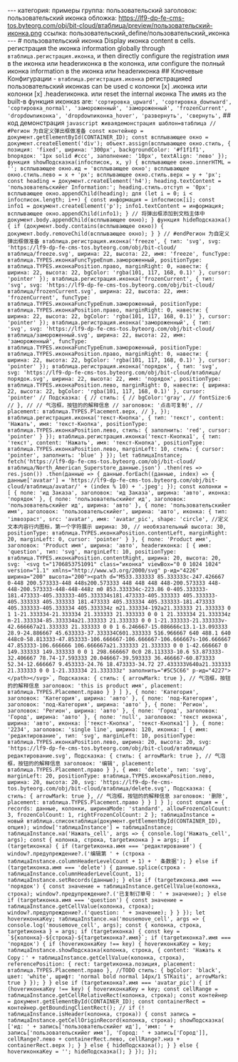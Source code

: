--- категория: примеры группа: пользовательский заголовок: пользовательский иконка обложка: https://lf9-dp-fe-cms-tos.byteorg.com/obj/bit-cloud/втаблица/preview/пользовательский-иконка.png ссылка: пользовательский_define/пользовательский_иконка --- # пользовательский иконка Display иконка content в cells. регистрация the иконка information globally through `втаблица.регистрация.иконка`, и then directly configure the registration имя в the иконка или headerиконка в the колонка, или configure the полный иконка information в the иконка или headerиконка ## Ключевые Конфигурации - `втаблица.регистрация.иконка` регистрацияed пользовательский иконкаs can be used с колонки \[x] .иконка или колонки \[x] .headerиконка. или reset the internal иконка The имяs из the built-в функция иконкаs are: `'сортировка_upward', 'сортировка_downward', 'сортировка_normal', 'замороженный', 'замороженный', 'frozenCurrent', 'dropdownиконка', 'dropdownиконка_hover', 'развернуть', 'свернуть',` ## код демонстрация ```javascript живаядемонстрация шаблон=втаблица // #Регион 为自定义弹出框做准备 const контейнер = документ.getElementById(CONTAINER_ID); const всплывающее окно = документ.createElement('div'); объект.assign(всплывающее окно.стиль, { позиция: 'fixed', ширина: '300px', backgroundColor: '#f1f1f1', bпорядок: '1px solid #ccc', заполнение: '10px', textAlign: 'лево' }); функция showПодсказка(infoсписок, x, y) { всплывающее окно.innerHTML = ''; всплывающее окно.ид = 'всплывающее окно'; всплывающее окно.стиль.лево = x + 'px'; всплывающее окно.стиль.верх = y + 'px'; const heading = документ.createElement('h4'); heading.textContent = 'пользовательскийer Information:'; heading.стиль.отступ = '0px'; всплывающее окно.appendChild(heading); для (let i = 0; i < infoсписок.length; i++) { const информация = infoсписок[i]; const info1 = документ.createElement('p'); info1.textContent = информация; всплывающее окно.appendChild(info1); } // 将弹出框添加到文档主体中 документ.body.appendChild(всплывающее окно); } функция hideПодсказка() { if (документ.body.contains(всплывающее окно)) { документ.body.removeChild(всплывающее окно); } } // #endРегион 为自定义弹出框做准备 втаблица.регистрация.иконка('freeze', { тип: 'svg', svg: 'https://lf9-dp-fe-cms-tos.byteorg.com/obj/bit-cloud/втаблица/freeze.svg', ширина: 22, высота: 22, имя: 'freeze', funcType: втаблица.TYPES.иконкаFuncTypeEnum.замороженный, positionType: втаблица.TYPES.иконкаPosition.право, marginRight: 0, навести: { ширина: 22, высота: 22, bgColor: 'rgba(101, 117, 168, 0.1)' }, cursor: 'pointer' }); втаблица.регистрация.иконка('frozenCurrent', { тип: 'svg', svg: 'https://lf9-dp-fe-cms-tos.byteorg.com/obj/bit-cloud/втаблица/frozenCurrent.svg', ширина: 22, высота: 22, имя: 'frozenCurrent', funcType: втаблица.TYPES.иконкаFuncTypeEnum.замороженный, positionType: втаблица.TYPES.иконкаPosition.право, marginRight: 0, навести: { ширина: 22, высота: 22, bgColor: 'rgba(101, 117, 168, 0.1)' }, cursor: 'pointer' }); втаблица.регистрация.иконка('замороженный', { тип: 'svg', svg: 'https://lf9-dp-fe-cms-tos.byteorg.com/obj/bit-cloud/втаблица/замороженный.svg', ширина: 22, высота: 22, имя: 'замороженный', funcType: втаблица.TYPES.иконкаFuncTypeEnum.замороженный, positionType: втаблица.TYPES.иконкаPosition.право, marginRight: 0, навести: { ширина: 22, высота: 22, bgColor: 'rgba(101, 117, 168, 0.1)' }, cursor: 'pointer' }); втаблица.регистрация.иконка('порядок', { тип: 'svg', svg: 'https://lf9-dp-fe-cms-tos.byteorg.com/obj/bit-cloud/втаблица/порядок.svg', ширина: 22, высота: 22, имя: 'порядок', positionType: втаблица.TYPES.иконкаPosition.лево, marginRight: 0, навести: { ширина: 22, высота: 22, bgColor: 'rgba(101, 117, 168, 0.1)' }, cursor: 'pointer' // Подсказка: { // стиль: { // bgColor:'gray', // fontSize:6 // }, // // 气泡框，按钮的的解释信息 // заголовок: '点击可复制', // placement: втаблица.TYPES.Placement.верх, // }, }); втаблица.регистрация.иконка('текст-Кнопка', { тип: 'текст', content: 'Нажать', имя: 'текст-Кнопка', positionType: втаблица.TYPES.иконкаPosition.лево, стиль: { заполнить: 'red', cursor: 'pointer' } }); втаблица.регистрация.иконка('текст-Кнопка1', { тип: 'текст', content: 'Нажать', имя: 'текст-Кнопка', positionType: втаблица.TYPES.иконкаPosition.лево, marginLeft: 10, стиль: { cursor: 'pointer', заполнить: 'blue' } }); let таблицаInstance; fetch('https://lf9-dp-fe-cms-tos.byteorg.com/obj/bit-cloud/втаблица/North_American_Superstore_данные.json') .then(res => res.json()) .then(данные => { данные.forEach((данные, index) => { данные['avatar'] = 'https://lf9-dp-fe-cms-tos.byteorg.com/obj/bit-cloud/втаблица/avatar/' + (index % 10) + '.jpeg'; }); const колонки = [ { поле: 'ид Заказа', заголовок: 'ид Заказа', ширина: 'авто', иконка: 'порядок' }, { поле: 'пользовательскийer ид', заголовок: 'пользовательскийer ид', ширина: 'авто' }, { поле: 'пользовательскийer имя', заголовок: 'пользовательскийer', ширина: 'авто', иконка: { тип: 'imвозраст', src: 'avatar', имя: 'avatar_pic', shape: 'circle', //定义文本内容行内图标，第一个字符展示 ширина: 30, // необязательный высота: 30, positionType: втаблица.TYPES.иконкаPosition.contentLeft, marginRight: 20, marginLeft: 0, cursor: 'pointer' } }, { поле: 'Product имя', заголовок: 'Product имя', ширина: 'авто', headerиконка: [ { имя: 'question', тип: 'svg', marginLeft: 10, positionType: втаблица.TYPES.иконкаPosition.contentRight, ширина: 20, высота: 20, svg: `<svg t="1706853751091" class="иконка" viewBox="0 0 1024 1024" version="1.1" xmlns="http://www.w3.org/2000/svg" p-ид="4226" ширина="200" высота="200"><path d="M533.333333 85.333333c-247.426667 0-448 200.573333-448 448s200.573333 448 448 448 448-200.573333 448-448-200.573333-448-448-448z m0 853.333334c-223.86 0-405.333333-181.473333-405.333333-405.333334s181.473333-405.333333 405.333333-405.333333 405.333333 181.473333 405.333334 405.333333-181.473333 405.333333-405.333334 405.333334z m21.333334-192a21.333333 21.333333 0 1 1-21.333334-21.333334 21.333333 21.333333 0 0 1 21.333334 21.333334z m-21.333334-85.333334a21.333333 21.333333 0 0 1-21.333333-21.333333v-42.666667a21.333333 21.333333 0 0 1 6.246667-15.086666c13.1-13.093333 28.9-24.886667 45.633333-37.333334C601.333333 516.966667 640 488.1 640 448c0-58.813333-47.853333-106.666667-106.666667-106.666667s-106.666667 47.853333-106.666666 106.666667a21.333333 21.333333 0 0 1-42.666667 0 149.333333 149.333333 0 0 1 298.666667 0c0 28.113333-10.6 53.873333-32.406667 78.74-17.593333 20.046667-39.593333 36.466667-60.873333 52.34-12.666667 9.453333-24.76 18.473333-34.72 27.433333V640a21.333333 21.333333 0 0 1-21.333334 21.333333z" заполнить="#5C5C66" p-ид="4227"></path></svg>`, Подсказка: { стиль: { arrowMark: true }, // 气泡框，按钮的的解释信息 заголовок: 'this is product имя', placement: втаблица.TYPES.Placement.право } } ] }, { поле: 'Категория', заголовок: 'Категория', ширина: 'авто' }, { поле: 'под-Категория', заголовок: 'под-Категория', ширина: 'авто' }, { поле: 'Регион', заголовок: 'Регион', ширина: 'авто' }, { поле: 'Город', заголовок: 'Город', ширина: 'авто' }, { поле: 'null', заголовок: 'текст иконка', ширина: 'авто', иконка: ['текст-Кнопка', 'текст-Кнопка1'] }, { поле: '2234', заголовок: 'single line', ширина: 120, иконка: [ { имя: 'редактирование', тип: 'svg', marginLeft: 10, positionType: втаблица.TYPES.иконкаPosition.лево, ширина: 20, высота: 20, svg: 'https://lf9-dp-fe-cms-tos.byteorg.com/obj/bit-cloud/втаблица/редактирование.svg', Подсказка: { стиль: { arrowMark: true }, // 气泡框，按钮的的解释信息 заголовок: '编辑', placement: втаблица.TYPES.Placement.право } }, { имя: 'delete', тип: 'svg', marginLeft: 20, positionType: втаблица.TYPES.иконкаPosition.лево, ширина: 20, высота: 20, svg: 'https://lf9-dp-fe-cms-tos.byteorg.com/obj/bit-cloud/втаблица/delete.svg', Подсказка: { стиль: { arrowMark: true }, // 气泡框，按钮的的解释信息 заголовок: '删除', placement: втаблица.TYPES.Placement.право } } ] } ]; const опция = { records: данные, колонки, ширинаMode: 'standard', allowFrozenColCount: 3, frozenColCount: 1, rightFrozenColCount: 2 }; таблицаInstance = новый втаблица.списоктаблица(документ.getElementById(CONTAINER_ID), опция); window['таблицаInstance'] = таблицаInstance; таблицаInstance.на('Нажать_cell', args => { console.log('Нажать_cell', args); const { колонка, строка, targetиконка } = args; if (targetиконка) { if (targetиконка.имя === 'редактирование') { window?.предупреждение?.('编辑第 ' + (строка - таблицаInstance.columnHeaderLevelCount + 1) + ' 条数据'); } else if (targetиконка.имя === 'delete') { данные.splice(строка - таблицаInstance.columnHeaderLevelCount, 1); таблицаInstance.setRecords(данные); } else if (targetиконка.имя === 'порядок') { const значение = таблицаInstance.getCellValue(колонка, строка); window?.предупреждение?.('已复制订单号： ' + значение); } else if (targetиконка.имя === 'question') { const значение = таблицаInstance.getCellValue(колонка, строка); window?.предупреждение?.('question: ' + значение); } } }); let hoverиконкаKey; таблицаInstance.на('mousemove_cell', args => { console.log('mousemove_cell', args); const { колонка, строка, targetиконка } = args; if (targetиконка) { const key = `${колонка}-${строка}-${targetиконка?.имя}`; if (targetиконка?.имя === 'порядок') { if (hoverиконкаKey !== key) { hoverиконкаKey = key; таблицаInstance.showПодсказка(колонка, строка, { content: 'Нажать к Copy：' + таблицаInstance.getCellValue(колонка, строка), referencePosition: { rect: targetиконка.позиция, placement: втаблица.TYPES.Placement.право }, //TODO стиль: { bgColor: 'black', цвет: 'white', шрифт: 'normal bold normal 14px/1 STKaiti', arrowMark: true } }); } } else if (targetиконка?.имя === 'avatar_pic') { if (hoverиконкаKey !== key) { hoverиконкаKey = key; const cellRange = таблицаInstance.getCellRelativeRect(колонка, строка); const контейнер = документ.getElementById(CONTAINER_ID); const containerRect = контейнер.getBoundingClientRect(); // if (!таблицаInstance.isHeader(колонка, строка)) { const запись = таблицаInstance.getCellOriginRecord(колонка, строка); showПодсказка( ['ид: ' + запись['пользовательскийer ид'], 'имя: ' + запись['пользовательскийer имя'], 'Город: ' + запись['Город']], cellRange?.лево + containerRect.лево, cellRange?.низ + containerRect.верх ); } } else { hideПодсказка(); } } else { hoverиконкаKey = ''; hideПодсказка(); } }); }); ``` 